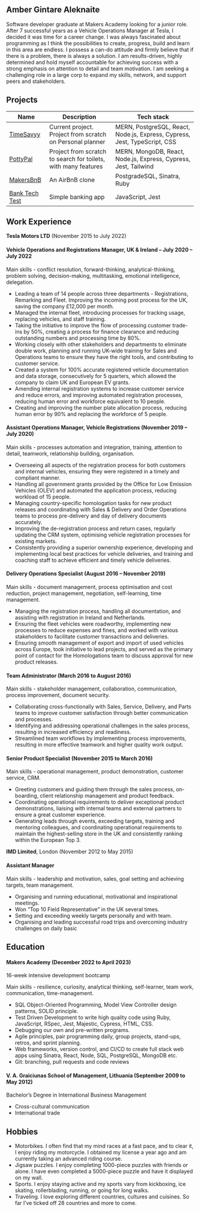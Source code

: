 ## Amber Gintare Aleknaite

Software developer graduate at Makers Academy looking for a junior role. After 7 successful years as a Vehicle Operations Manager at Tesla, I decided it was time for a career change. I was always fascinated about programming as I think the possibilities to create, progress, build and  learn in this area are endless.  I possess a can-do attitude and firmly believe that if there is a problem, there is always a solution. I am results-driven, highly determined and hold myself accountable for achieving success with a strong emphasis on attention to detail and team motivation. I am seeking a challenging role in a large corp to expand my skills, network, and support peers and stakeholders.


## Projects

Name | Description |Tech stack
----- | ------- | ------
[TimeSavyy](https://github.com/AmberG31/TimeSavyy) | Current project. Project from scratch on Personal planner | MERN, PostgreSQL, React, Node.js, Express, Cypress, Jest, TypeScript, CSS
[PottyPal](https://github.com/AmberG31/Potty-pal) | Project from scratch to search for toilets, with many features | MERN, MongoDB, React, Node.js, Express, Cypress, Jest, Tailwind
[MakersBnB](https://github.com/joel-powell/makersbnb) | An AirBnB clone | PostgradeSQL, Sinatra, Ruby
[Bank Tech Test](https://github.com/AmberG31/Bank_Tech_Test) | Simple banking app  | JavaScript, Jest

## Work Experience

**Tesla Motors LTD** (November 2015 to July 2022)  

#### Vehicle Operations and Registrations Manager, UK & Ireland – July 2020 – July 2022

Main skills - conflict resolution, forward-thinking, analytical-thinking, problem solving, decision-making, multitasking, emotional intelligence, delegation.
- Leading a team of 14 people across three departments - Registrations, Remarking and Fleet.
Improving the incoming post process for the UK, saving the company £12,000 per month.
- Managed the internal fleet, introducing processes for tracking usage, replacing vehicles, and staff training.
- Taking the initiative to improve the flow of processing customer trade-ins by 50%, creating a process for finance clearance and reducing outstanding numbers and processing time by 80%.
- Working closely with other stakeholders and departments to eliminate double work, planning and running UK-wide training for Sales and Operations teams to ensure they have the right tools, and contributing to customer service.
- Created a system for 100% accurate registered vehicle documentation and data storage, consecutively for 5 quarters, which allowed the company to claim UK and European EV grants.
- Amending internal registration systems to increase customer service and reduce errors, and improving automated registration processes, reducing human error and workforce equivalent to 10 people.
- Creating and improving the number plate allocation process, reducing human error by 90% and replacing the workforce of 5 people.



#### Assistant Operations Manager, Vehicle Registrations (November 2019 – July 2020)

Main skills - processes automation and integration, training, attention to detail, teamwork, relationship building, organisation.
- Overseeing all aspects of the registration process for both customers and internal vehicles, ensuring they were registered in a timely and compliant manner.
- Handling all government grants provided by the Office for Low Emission Vehicles (OLEV) and automated the application process, reducing workload of 15 people.
- Managing country-specific homologation tasks for new product releases and coordinating with Sales & Delivery and Order Operations teams to process pre-delivery and day of delivery documents accurately.
- Improving the de-registration process and return cases, regularly updating the CRM system, optimising vehicle registration processes for existing markets.
- Consistently providing a superior ownership experience, developing and implementing local best practices for vehicle deliveries, and training and coaching staff to achieve efficient and timely vehicle deliveries.



#### Delivery Operations Specialist (August 2016 – November 2019)

Main skills - document management, process optimisation and cost reduction, project management, negotiation, self-learning, time management.
- Managing the registration process, handling all documentation, and assisting with registration in Ireland and Netherlands.
- Ensuring the fleet vehicles were roadworthy, implementing new processes to reduce expenses and fines, and worked with various stakeholders to facilitate customer transactions and deliveries.
- Ensuring smooth management of export and import of used vehicles across Europe, took initiative to lead projects, and served as the primary point of contact for the Homologations team to discuss approval for new product releases.



#### Team Administrator (March 2016 to August 2016)

Main skills - stakeholder management, collaboration, communication, process improvement, document security.
- Collaborating cross-functionally with Sales, Service, Delivery, and Parts teams to improve customer satisfaction through better communication and processes.
- Identifying and addressing operational challenges in the sales process, resulting in increased efficiency and readiness.
- Streamlined team workflows by implementing process improvements, resulting in more effective teamwork and higher quality work output.



#### Senior Product Specialist (November 2015 to March 2016)

Main skills - operational management, product demonstration, customer service, CRM.
- Greeting customers and guiding them through the sales process, on-boarding, client relationship management and product feedback.
- Coordinating operational requirements to deliver exceptional product demonstrations, liaising with internal teams and external partners to ensure a great customer experience.
- Generating leads through events, exceeding targets, training and mentoring colleagues, and coordinating operational requirements to maintain the highest-selling store in the UK and consistently ranking within the European Top 3.



**IMD Limited**, London (November 2012 to May 2015)  
#### Assistant Manager

Main skills - leadership and motivation, sales, goal setting and achieving targets, team management.
- Organising and running educational, motivational and inspirational meetings.
- Won “Top 10 Field Representative” in the UK several times.
- Setting and exceeding weekly targets personally and with team.
- Organising and leading successful road trips and overcoming industry challenges on daily basic



## Education

#### Makers Academy (December 2022 to April 2023)
16-week intensive development bootcamp

Main skills - resilience, curiosity, analytical thinking, self-learner, team work, communication, time-management. 
- SQL Object-Oriented Programming, Model View Controller design patterns, SOLID principle. 
- Test Driven Development to write high quality code using Ruby, JavaScript, RSpec, Jest, Majestic, Cypress, HTML, CSS.
- Debugging our own and pre-written programs.
- Agile principles, pair programming daily, group projects, stand-ups, retros, and sprint planning.
- Web frameworks, version control, and CI/CD to create full stack web apps using Sinatra, React, Node, SQL, PostgreSQL, MongoDB etc.
- Git: branching, pull requests and code reviews

#### V. A. Graiciunas School of Management, Lithuania (September 2009 to May 2012)
Bachelor’s Degree in International Business Management

- Cross-cultural communication
- International trade

## Hobbies

- Motorbikes. I often find that my mind races at a fast pace, and to clear it, I enjoy riding my motorcycle. I obtained my license a year ago and am currently taking an advanced riding course.
- Jigsaw puzzles. I enjoy completing 1000-piece puzzles with friends or alone. I have even completed a 5000-piece puzzle and have it displayed on my wall.
- Sports. I enjoy staying active and my sports vary from kickboxing, ice skating, rollerblading, running, or going for long walks.
- Traveling. I love exploring different countries, cultures and cuisines. So far I’ve ticked off 28 countries and more to come.


